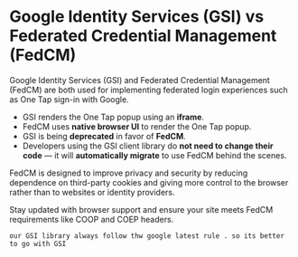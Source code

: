 # Google Identity Services (GSI) vs Federated Credential Management (FedCM)

Google Identity Services (GSI) and Federated Credential Management (FedCM) are both used for implementing federated login experiences such as One Tap sign-in with Google.

* GSI renders the One Tap popup using an **iframe**.
* FedCM uses **native browser UI** to render the One Tap popup.
* GSI is being **deprecated** in favor of **FedCM**.
* Developers using the GSI client library do **not need to change their code** — it will **automatically migrate** to use FedCM behind the scenes.

FedCM is designed to improve privacy and security by reducing dependence on third-party cookies and giving more control to the browser rather than to websites or identity providers.

Stay updated with browser support and ensure your site meets FedCM requirements like COOP and COEP headers.


```
our GSI library always follow thw google latest rule . so its better to go with GSI 

